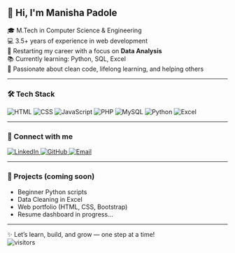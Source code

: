 ## 👋 Hi, I'm Manisha Padole

🎓 M.Tech in Computer Science & Engineering  
💻 3.5+ years of experience in web development  
🔁 Restarting my career with a focus on **Data Analysis**  
📚 Currently learning: Python, SQL, Excel  
🌱 Passionate about clean code, lifelong learning, and helping others

---

### 🛠️ Tech Stack

![HTML](https://img.shields.io/badge/-HTML5-orange?logo=html5&logoColor=white)
![CSS](https://img.shields.io/badge/-CSS3-blue?logo=css3&logoColor=white)
![JavaScript](https://img.shields.io/badge/-JavaScript-yellow?logo=javascript&logoColor=black)
![PHP](https://img.shields.io/badge/-PHP-blueviolet?logo=php&logoColor=white)
![MySQL](https://img.shields.io/badge/-MySQL-00758F?logo=mysql&logoColor=white)
![Python](https://img.shields.io/badge/-Python-3776AB?logo=python&logoColor=white)
![Excel](https://img.shields.io/badge/-Excel-217346?logo=microsoft-excel&logoColor=white)

---

<h3>🔗 Connect with me</h3>

<a href="https://www.linkedin.com/in/manishapadole/" target="_blank">
  <img src="https://img.shields.io/badge/-LinkedIn-0077B5?style=flat&logo=linkedin&logoColor=white" alt="LinkedIn" />
</a>

<a href="https://github.com/manishapadole14" target="_blank">
  <img src="https://img.shields.io/badge/-GitHub-181717?style=flat&logo=github&logoColor=white" alt="GitHub" />
</a>

<a href="mailto:manishapadole14@gmail.com" target="_blank">
  <img src="https://img.shields.io/badge/-Email-red?style=flat&logo=gmail&logoColor=white" alt="Email" />
</a>

---

### 📂 Projects (coming soon)

* Beginner Python scripts  
* Data Cleaning in Excel  
* Web portfolio (HTML, CSS, Bootstrap)  
* Resume dashboard in progress...

---

✨ Let’s learn, build, and grow — one step at a time!  
![visitors](https://visitor-badge.glitch.me/badge?page_id=manishapadole14.visitor-badge)
